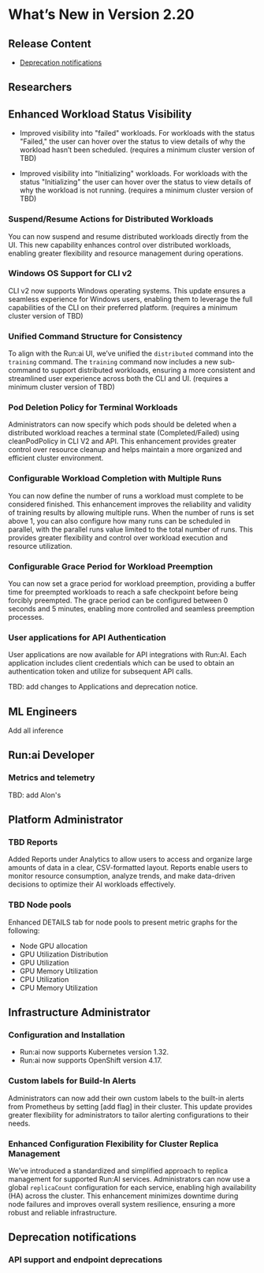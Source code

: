 # What’s New in Version 2.20

## **Release Content** <date>

* [Deprecation notifications](#deprecation-notifications)  

## Researchers

## Enhanced Workload Status Visibility

- Improved visibility into "failed" workloads.
For workloads with the status "Failed," the user can hover over the status to view details of why the workload hasn’t been scheduled. (requires a minimum cluster version of TBD)

- Improved visibility into "Initializing" workloads.
For workloads with the status "Initializing" the user can hover over the status to view details of why the workload is not running. (requires a minimum cluster version of TBD)

### Suspend/Resume Actions for Distributed Workloads

You can now suspend and resume distributed workloads directly from the UI. This new capability enhances control over distributed workloads, enabling greater flexibility and resource management during operations.

### Windows OS Support for CLI v2

CLI v2 now supports Windows operating systems. This update ensures a seamless experience for Windows users, enabling them to leverage the full capabilities of the CLI on their preferred platform. (requires a minimum cluster version of TBD)

### Unified Command Structure for Consistency

To align with the Run:ai UI, we’ve unified the `distributed` command into the `training` command. The `training` command now includes a new sub-command to support distributed workloads, ensuring a more consistent and streamlined user experience across both the CLI and UI. (requires a minimum cluster version of TBD)

### Pod Deletion Policy for Terminal Workloads

Administrators can now specify which pods should be deleted when a distributed workload reaches a terminal state (Completed/Failed) using cleanPodPolicy in CLI V2 and API. This enhancement provides greater control over resource cleanup and helps maintain a more organized and efficient cluster environment.

### Configurable Workload Completion with Multiple Runs
You can now define the number of runs a workload must complete to be considered finished. This enhancement improves the reliability and validity of training results by allowing multiple runs. When the number of runs is set above 1, you can also configure how many runs can be scheduled in parallel, with the parallel runs value limited to the total number of runs. This provides greater flexibility and control over workload execution and resource utilization.

### Configurable Grace Period for Workload Preemption
You can now set a grace period for workload preemption, providing a buffer time for preempted workloads to reach a safe checkpoint before being forcibly preempted. The grace period can be configured between 0 seconds and 5 minutes, enabling more controlled and seamless preemption processes.

### User applications for API Authentication

User applications are now available for API integrations with Run:AI. Each application includes client credentials which can be used to obtain an authentication token and utilize for subsequent API calls. 

TBD: add changes to Applications and deprecation notice.

## ML Engineers

Add all inference

## Run:ai Developer

### Metrics and telemetry
TBD: add Alon's

## Platform Administrator

### TBD Reports
Added Reports under Analytics to allow users to access and organize large amounts of data in a clear, CSV-formatted layout. Reports enable users to monitor resource consumption, analyze trends, and make data-driven decisions to optimize their AI workloads effectively.

### TBD Node pools
Enhanced DETAILS tab for node pools to present metric graphs for the following:

* Node GPU allocation
* GPU Utilization Distribution
* GPU Utilization
* GPU Memory Utilization
* CPU Utilization
* CPU Memory Utilization


## Infrastructure Administrator 

### Configuration and Installation

* Run:ai now supports Kubernetes version 1.32.
* Run:ai now supports OpenShift version 4.17.

### Custom labels for Build-In Alerts
Administrators can now add their own custom labels to the built-in alerts from Prometheus by setting [add flag] in their cluster. This update provides greater flexibility for administrators to tailor alerting configurations to their needs.

### Enhanced Configuration Flexibility for Cluster Replica Management
We’ve introduced a standardized and simplified approach to replica management for supported Run:AI services. Administrators can now use a global `replicaCount` configuration for each service, enabling high availability (HA) across the cluster. This enhancement minimizes downtime during node failures and improves overall system resilience, ensuring a more robust and reliable infrastructure.

## Deprecation notifications


### API support and endpoint deprecations
